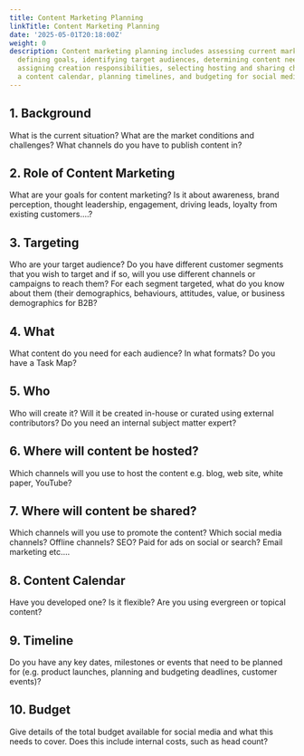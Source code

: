 ```yaml
---
title: Content Marketing Planning
linkTitle: Content Marketing Planning
date: '2025-05-01T20:18:00Z'
weight: 0
description: Content marketing planning includes assessing current market conditions,
  defining goals, identifying target audiences, determining content needs and formats,
  assigning creation responsibilities, selecting hosting and sharing channels, developing
  a content calendar, planning timelines, and budgeting for social media efforts.
---
```



## 1.	Background 

What is the current situation? What are the market conditions and challenges? What channels do you have to publish content in? 





## 2.	Role of Content Marketing 

What are your goals for content marketing? Is it about awareness, brand perception, thought leadership, engagement, driving leads, loyalty from existing customers….? 





## 3.	Targeting 

Who are your target audience? Do you have different customer segments that you wish to target and if so, will you use different channels or campaigns to reach them? For each segment targeted, what do you know about them (their demographics, behaviours, attitudes, value, or business demographics for B2B? 





## 4.	What 

What content do you need for each audience? In what formats? Do you have a Task Map? 





## 5.	Who 

Who will create it? Will it be created in-house or curated using external contributors? Do you need an internal subject matter expert? 





## 6.	Where will content be hosted? 

Which channels will you use to host the content e.g. blog, web site, white paper, YouTube? 





## 7.	Where will content be shared? 

Which channels will you use to promote the content? Which social media channels? Offline channels? SEO? Paid for ads on social or search? Email marketing etc…. 





## 8.	Content Calendar 

Have you developed one? Is it flexible? Are you using evergreen or topical content? 





## 9.	Timeline 

Do you have any key dates, milestones or events that need to be planned for (e.g. product launches, planning and budgeting deadlines, customer events)? 





## 10.	Budget 

Give details of the total budget available for social media and what this needs to cover. Does this include internal costs, such as head count?